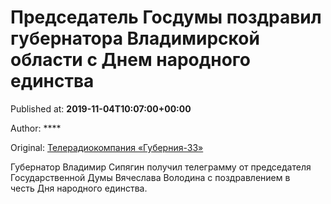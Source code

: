 
# Председатель Госдумы поздравил губернатора Владимирской области с Днем народного единства

Published at: **2019-11-04T10:07:00+00:00**

Author: ****

Original: [Телерадиокомпания «Губерния-33»](http://trc33.ru/news/society/deputat-gosdumy-pozdravil-gubernatora-vladimirskoy-oblasti-s-dnem-narodnogo-edinstva/)

Губернатор Владимир Сипягин получил телеграмму от председателя Государственной Думы Вячеслава Володина с поздравлением в честь Дня народного единства.
